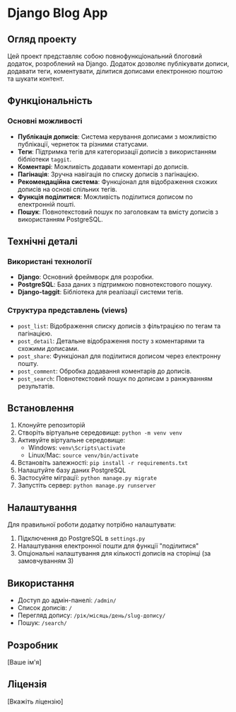 # Django Blog App

## Огляд проекту

Цей проект представляє собою повнофункціональний блоговий додаток, розроблений на Django. Додаток дозволяє публікувати дописи, додавати теги, коментувати, ділитися дописами електронною поштою та шукати контент.

## Функціональність

### Основні можливості

- **Публікація дописів**: Система керування дописами з можливістю публікації, чернеток та різними статусами.
- **Теги**: Підтримка тегів для категоризації дописів з використанням бібліотеки `taggit`.
- **Коментарі**: Можливість додавати коментарі до дописів.
- **Пагінація**: Зручна навігація по списку дописів з пагінацією.
- **Рекомендаційна система**: Функціонал для відображення схожих дописів на основі спільних тегів.
- **Функція поділитися**: Можливість поділитися дописом по електронній пошті.
- **Пошук**: Повнотекстовий пошук по заголовкам та вмісту дописів з використанням PostgreSQL.

## Технічні деталі

### Використані технології

- **Django**: Основний фреймворк для розробки.
- **PostgreSQL**: База даних з підтримкою повнотекстового пошуку.
- **Django-taggit**: Бібліотека для реалізації системи тегів.

### Структура представлень (views)

- `post_list`: Відображення списку дописів з фільтрацією по тегам та пагінацією.
- `post_detail`: Детальне відображення посту з коментарями та схожими дописами.
- `post_share`: Функціонал для поділитися дописом через електронну пошту.
- `post_comment`: Обробка додавання коментарів до дописів.
- `post_search`: Повнотекстовий пошук по дописам з ранжуванням результатів.

## Встановлення

1. Клонуйте репозиторій
2. Створіть віртуальне середовище: `python -m venv venv`
3. Активуйте віртуальне середовище:
   - Windows: `venv\Scripts\activate`
   - Linux/Mac: `source venv/bin/activate`
4. Встановіть залежності: `pip install -r requirements.txt`
5. Налаштуйте базу даних PostgreSQL
6. Застосуйте міграції: `python manage.py migrate`
7. Запустіть сервер: `python manage.py runserver`

## Налаштування

Для правильної роботи додатку потрібно налаштувати:

1. Підключення до PostgreSQL в `settings.py`
2. Налаштування електронної пошти для функції "поділитися"
3. Опціональні налаштування для кількості дописів на сторінці (за замовчуванням 3)

## Використання

- Доступ до адмін-панелі: `/admin/`
- Список дописів: `/`
- Перегляд допису: `/рік/місяць/день/slug-допису/`
- Пошук: `/search/`

## Розробник

[Ваше ім'я]

## Ліцензія

[Вкажіть ліцензію]
